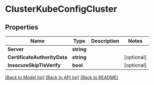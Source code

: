 # ClusterKubeConfigCluster

## Properties
Name | Type | Description | Notes
------------ | ------------- | ------------- | -------------
**Server** | **string** |  | 
**CertificateAuthorityData** | **string** |  | [optional] 
**InsecureSkipTlsVerify** | **bool** |  | [optional] 

[[Back to Model list]](../README.md#documentation-for-models) [[Back to API list]](../README.md#documentation-for-api-endpoints) [[Back to README]](../README.md)


